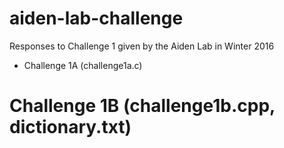 # aiden-lab-challenge
Responses to Challenge 1 given by the Aiden Lab in Winter 2016

* Challenge 1A (challenge1a.c)

# Challenge 1B (challenge1b.cpp, dictionary.txt)
